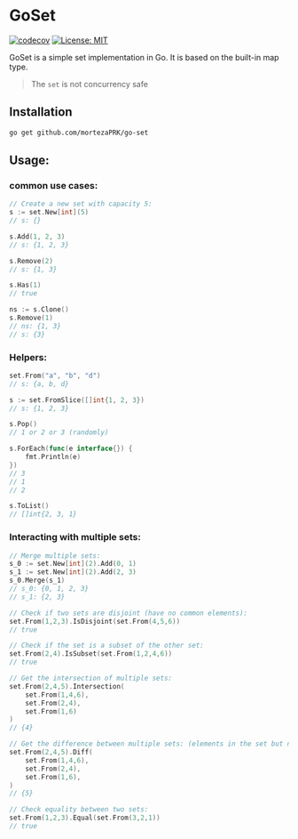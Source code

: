 # GoSet

[![codecov](https://codecov.io/gh/mortezaPRK/go-set/graph/badge.svg?token=GXR5EANAYQ)](https://codecov.io/gh/mortezaPRK/go-set)
[![License: MIT](https://img.shields.io/badge/License-MIT-yellow.svg)](https://opensource.org/licenses/MIT)



GoSet is a simple set implementation in Go. It is based on the built-in map type.

> The `set` is not concurrency safe

## Installation

```bash
go get github.com/mortezaPRK/go-set

```

## Usage:

### common use cases:
```go
// Create a new set with capacity 5:
s := set.New[int](5)
// s: {}

s.Add(1, 2, 3)
// s: {1, 2, 3}

s.Remove(2)
// s: {1, 3}

s.Has(1)
// true

ns := s.Clone()
s.Remove(1)
// ns: {1, 3}
// s: {3}
```

### Helpers:

```go
set.From("a", "b", "d")
// s: {a, b, d}

s := set.FromSlice([]int{1, 2, 3})
// s: {1, 2, 3}

s.Pop()
// 1 or 2 or 3 (randomly)

s.ForEach(func(e interface{}) {
    fmt.Println(e)
})
// 3
// 1
// 2

s.ToList()
// []int{2, 3, 1}
```


### Interacting with multiple sets:

```go
// Merge multiple sets:
s_0 := set.New[int](2).Add(0, 1)
s_1 := set.New[int](2).Add(2, 3)
s_0.Merge(s_1)
// s_0: {0, 1, 2, 3}
// s_1: {2, 3}

// Check if two sets are disjoint (have no common elements):
set.From(1,2,3).IsDisjoint(set.From(4,5,6))
// true

// Check if the set is a subset of the other set:
set.From(2,4).IsSubset(set.From(1,2,4,6))
// true

// Get the intersection of multiple sets:
set.From(2,4,5).Intersection(
    set.From(1,4,6), 
    set.From(2,4), 
    set.From(1,6)
)
// {4}

// Get the difference between multiple sets: (elements in the set but not in the others)
set.From(2,4,5).Diff(
    set.From(1,4,6),
    set.From(2,4),
    set.From(1,6),
)
// {5}

// Check equality between two sets:
set.From(1,2,3).Equal(set.From(3,2,1))
// true
```
